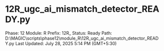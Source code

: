 # 12R_ugc_ai_mismatch_detector_READY.py

Phase: 12
Module: R
Prefix: 12R_
Status: Ready
Path: D:\MAGIC\scripts\phase12\module_R\12R_ugc_ai_mismatch_detector_READY.py
Last Updated: July 28, 2025 5:14 PM (GMT+5:30)
